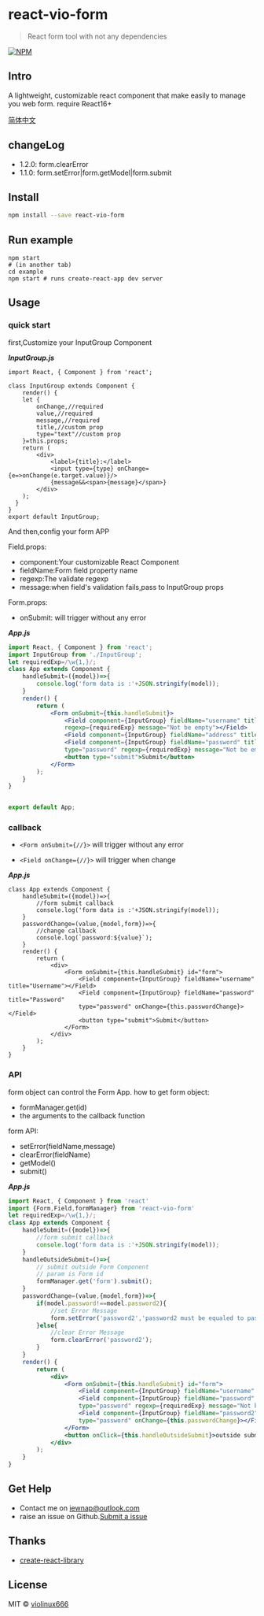 # react-vio-form

> React form tool with not any dependencies

[![NPM](https://img.shields.io/npm/v/react-vio-form.svg)](https://www.npmjs.com/package/react-vio-form) 

## Intro

A lightweight, customizable react component that make easily to manage you web form. require React16+

[简体中文](https://github.com/violinux666/blog/issues/3)

## changeLog

- 1.2.0: form.clearError
- 1.1.0: form.setError|form.getModel|form.submit

## Install

```bash
npm install --save react-vio-form
```

## Run example
```
npm start
# (in another tab)
cd example
npm start # runs create-react-app dev server
```

## Usage

### quick start

first,Customize your InputGroup Component

***InputGroup.js***
```
import React, { Component } from 'react';

class InputGroup extends Component {
    render() {
    let {
        onChange,//required 
        value,//required 
        message,//required
        title,//custom prop
        type="text"//custom prop
    }=this.props;
    return (
        <div>
            <label>{title}:</label>
            <input type={type} onChange={e=>onChange(e.target.value)}/>
            {message&&<span>{message}</span>}
        </div>
    );
  }
}
export default InputGroup;
```

And then,config your form APP

Field.props:
- component:Your customizable React Component
- fieldName:Form field property name
- regexp:The validate regexp
- message:when field's validation fails,pass to InputGroup props

Form.props:
- onSubmit: will trigger without any error

***App.js***
```jsx
import React, { Component } from 'react';
import InputGroup from './InputGroup';
let requiredExp=/\w{1,}/;
class App extends Component {
    handleSubmit=({model})=>{
        console.log('form data is :'+JSON.stringify(model));
    }
    render() {
        return (
            <Form onSubmit={this.handleSubmit}>
                <Field component={InputGroup} fieldName="username" title="Username" 
                regexp={requiredExp} message="Not be empty"></Field>
                <Field component={InputGroup} fieldName="address" title="Address"></Field>
                <Field component={InputGroup} fieldName="password" title="Password" 
                type="password" regexp={requiredExp} message="Not be empty"></Field>
                <button type="submit">Submit</button>
            </Form>
        );
    }
}


export default App;
```

### callback

* ```<Form onSubmit={//}>``` will trigger without any error
- ```<Field onChange={//}>``` will trigger when change

***App.js***
```
class App extends Component {
    handleSubmit=({model})=>{
        //form submit callback
        console.log('form data is :'+JSON.stringify(model));
    }
    passwordChange=(value,{model,form})=>{
        //change callback
        console.log(`password:${value}`);
    }
    render() {
        return (
            <div>
                <Form onSubmit={this.handleSubmit} id="form">
                    <Field component={InputGroup} fieldName="username" title="Username"></Field>
                    <Field component={InputGroup} fieldName="password" title="Password" 
                    type="password" onChange={this.passwordChange}></Field>
                    <button type="submit">Submit</button>
                </Form>
            </div>
        );
    }
}
```

### API

form object can control the Form App.
how to get form object:
- formManager.get(id)
- the arguments to the callback function

form API:
- setError(fieldName,message) 
- clearError(fieldName)
- getModel()
- submit()

***App.js***
```jsx
import React, { Component } from 'react'
import {Form,Field,formManager} from 'react-vio-form'
let requiredExp=/\w{1,}/;
class App extends Component {
    handleSubmit=({model})=>{
        //form submit callback
        console.log('form data is :'+JSON.stringify(model));
    }
    handleOutsideSubmit=()=>{
        // submit outside Form Component
        // param is Form id
        formManager.get('form').submit();
    }
    passwordChange=(value,{model,form})=>{
        if(model.password!==model.password2){
            //set Error Message
            form.setError('password2','password2 must be equaled to password');
        }else{
            //clear Error Message
            form.clearError('password2');
        }
    }
    render() {
        return (
            <div>
                <Form onSubmit={this.handleSubmit} id="form">
                    <Field component={InputGroup} fieldName="username" title="Username"></Field>
                    <Field component={InputGroup} fieldName="password" title="Password" 
                    type="password" regexp={requiredExp} message="Not be empty" onChange={this.passwordChange}></Field>
                    <Field component={InputGroup} fieldName="password2" title="Password2" 
                    type="password" onChange={this.passwordChange}></Field>
                </Form>
                <button onClick={this.handleOutsideSubmit}>outside submit</button>
            </div>
        );
    }
}
```

## Get Help

- Contact me on iewnap@outlook.com
- raise an issue on Github.[Submit a issue](https://github.com/violinux666/react-vio-form/issues/new)

## Thanks
- [create-react-library](https://github.com/transitive-bullshit/create-react-library)

## License

MIT © [violinux666](https://github.com/violinux666)